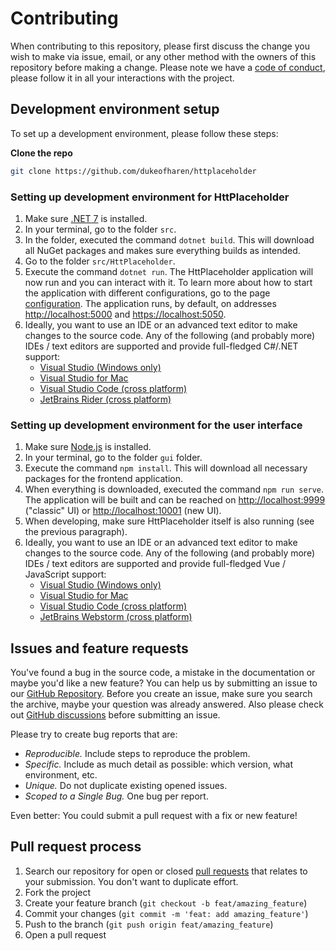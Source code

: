 # Contributing

When contributing to this repository, please first discuss the change you wish to make via issue, email, or any other method with the owners of this repository before making a change.
Please note we have a [code of conduct](CODE_OF_CONDUCT.md), please follow it in all your interactions with the project.

## Development environment setup

To set up a development environment, please follow these steps:

**Clone the repo**

   ```sh
   git clone https://github.com/dukeofharen/httplaceholder
   ```

### Setting up development environment for HttPlaceholder

1. Make sure [.NET 7](https://asp.net) is installed.
2. In your terminal, go to the folder `src`.
3. In the folder, executed the command `dotnet build`. This will download all NuGet packages and makes sure everything builds as intended.
4. Go to the folder `src/HttPlaceholder`.
5. Execute the command `dotnet run`. The HttPlaceholder application will now run and you can interact with it. To learn more about how to start the application with different configurations, go to the page [configuration](docs.md#configuration). The application runs, by default, on addresses <http://localhost:5000> and <https://localhost:5050>.
6. Ideally, you want to use an IDE or an advanced text editor to make changes to the source code. Any of the following (and probably more) IDEs / text editors are supported and provide full-fledged C#/.NET support:
   - [Visual Studio (Windows only)](https://visualstudio.microsoft.com/)
   - [Visual Studio for Mac](https://visualstudio.microsoft.com/)
   - [Visual Studio Code (cross platform)](https://code.visualstudio.com/)
   - [JetBrains Rider (cross platform)](https://www.jetbrains.com/rider/)
   
### Setting up development environment for the user interface

1. Make sure [Node.js](https://nodejs.org/en/) is installed.
2. In your terminal, go to the folder `gui` folder.
3. Execute the command `npm install`. This will download all necessary packages for the frontend application.
4. When everything is downloaded, executed the command `npm run serve`. The application will be built and can be reached on <http://localhost:9999> ("classic" UI) or <http://localhost:10001> (new UI).
5. When developing, make sure HttPlaceholder itself is also running (see the previous paragraph).
6. Ideally, you want to use an IDE or an advanced text editor to make changes to the source code. Any of the following (and probably more) IDEs / text editors are supported and provide full-fledged Vue / JavaScript support:
   - [Visual Studio (Windows only)](https://visualstudio.microsoft.com/)
   - [Visual Studio for Mac](https://visualstudio.microsoft.com/)
   - [Visual Studio Code (cross platform)](https://code.visualstudio.com/)
   - [JetBrains Webstorm (cross platform)](https://www.jetbrains.com/webstorm/)

## Issues and feature requests

You've found a bug in the source code, a mistake in the documentation or maybe you'd like a new feature? You can help us by submitting an issue to our [GitHub Repository](https://github.com/dukeofharen/httplaceholder/issues). Before you create an issue, make sure you search the archive, maybe your question was already answered.
Also please check out [GitHub discussions](https://github.com/dukeofharen/httplaceholder/discussions) before submitting an issue. 

Please try to create bug reports that are:

- _Reproducible._ Include steps to reproduce the problem.
- _Specific._ Include as much detail as possible: which version, what environment, etc.
- _Unique._ Do not duplicate existing opened issues.
- _Scoped to a Single Bug._ One bug per report.

Even better: You could submit a pull request with a fix or new feature!

## Pull request process

1. Search our repository for open or closed
[pull requests](https://github.com/dukeofharen/httplaceholder/pulls)
that relates to your submission. You don't want to duplicate effort.
2. Fork the project
3. Create your feature branch (`git checkout -b feat/amazing_feature`)
4. Commit your changes (`git commit -m 'feat: add amazing_feature'`)
5. Push to the branch (`git push origin feat/amazing_feature`)
6. Open a pull request